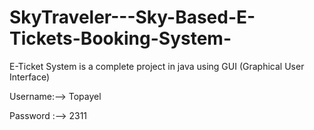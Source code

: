 # SkyTraveler---Sky-Based-E-Tickets-Booking-System-
E-Ticket System is a complete project in java using GUI (Graphical User Interface)

Username:--> Topayel

Password :--> 2311
